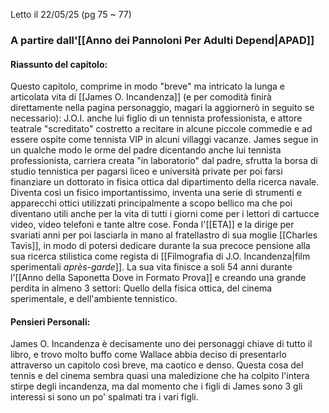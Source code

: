 Letto il 22/05/25 (pg 75 ~ 77)

### A partire dall'[[Anno dei Pannoloni Per Adulti Depend|APAD]]

#### Riassunto del capitolo:
Questo capitolo, comprime in modo "breve" ma intricato la lunga e articolata vita di [[James O. Incandenza]] (e per comodità finirà direttamente nella pagina personaggio, magari la aggiornerò in seguito se necessario):
J.O.I. anche lui figlio di un tennista professionista, e attore teatrale "screditato" costretto a recitare in alcune piccole commedie e ad essere ospite come tennista VIP in alcuni villaggi vacanze.
James segue in un qualche modo le orme del padre dicentando anche lui tennista professionista, carriera creata "in laboratorio" dal padre, sfrutta la borsa di studio tennistica per pagarsi liceo e università private per poi farsi finanziare un dottorato in fisica ottica dal dipartimento della ricerca navale. Diventa così un fisico importantissimo, inventa una serie di strumenti e apparecchi ottici utilizzati principalmente a scopo bellico ma che poi diventano utili anche per la vita di tutti i giorni come per i lettori di cartucce video, video telefoni e tante altre cose.
Fonda l'[[ETA]] e la dirige per svariati anni per poi lasciarla in mano al fratellastro di sua moglie [[Charles Tavis]], in modo di potersi dedicare durante la sua precoce pensione alla sua ricerca stilistica come regista di [[Filmografia di J.O. Incandenza|film sperimentali *après-garde*]].
La sua vita finisce a soli 54 anni durante l'[[Anno della Saponetta Dove in Formato Prova]] e creando una grande perdita in almeno 3 settori: Quello della fisica ottica, del cinema sperimentale, e dell'ambiente tennistico.
#### Pensieri Personali:
James O. Incandenza è decisamente uno dei personaggi chiave di tutto il libro, e trovo molto buffo come Wallace abbia deciso di presentarlo attraverso un capitolo così breve, ma caotico e denso.
Questa cosa del tennis e del cinema sembra quasi una maledizione che ha colpito l'intera stirpe degli incandenza, ma dal momento che i figli di James sono 3 gli interessi si sono un po' spalmati tra i vari figli.